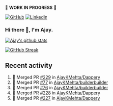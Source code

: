 :construction: **WORK IN PROGRESS** :construction:

<p align="left">
<a href="https://github.com/ajaykmehta"><img src="https://img.shields.io/github/followers/ajaykmehta.svg?label=GitHub&style=social" alt="GitHub"></a>
<a href="https://www.linkedin.com/in/ajay-mehta-b781ba1/"><img src="https://img.shields.io/badge/LinkedIn--_.svg?style=social&logo=linkedin" alt="LinkedIn"></a>
</p>

### Hi there 👋, I'm Ajay.

[![Ajay's github stats](https://github-readme-stats.vercel.app/api?username=AjayKMehta&count_private=true&show_icons=true&theme=synthwave)](https://github.com/anuraghazra/github-readme-stats)
<!--![Top Langs](https://github-readme-stats.vercel.app/api/top-langs/?username=AjayKMehta&count_private=true&show_icons=true&theme=synthwave&hide=TeX&layout=compact)-->

<!--
**AjayKMehta/AjayKMehta** is a ✨ _special_ ✨ repository because its `README.md` (this file) appears on your GitHub profile.

Here are some ideas to get you started:

- 🔭 I'm currently working on ...
- 🌱 I'm currently learning ...
- 👯 I'm looking to collaborate on ...
- 🤔 I'm looking for help with ...
- 💬 Ask me about ...
- 📫 How to reach me: ...
- 😄 Pronouns: ...
- ⚡ Fun fact: ...
-->

[![GitHub Streak](https://github-readme-streak-stats.herokuapp.com/?user=AjayKMehta&theme=dark)](https://git.io/streak-stats)

## Recent activity

<!--START_SECTION:activity-->
1. 🎉 Merged PR [#229](https://github.com/AjayKMehta/Dappery/pull/229) in [AjayKMehta/Dappery](https://github.com/AjayKMehta/Dappery)
2. 🎉 Merged PR [#77](https://github.com/AjayKMehta/builderbuilder/pull/77) in [AjayKMehta/builderbuilder](https://github.com/AjayKMehta/builderbuilder)
3. 🎉 Merged PR [#76](https://github.com/AjayKMehta/builderbuilder/pull/76) in [AjayKMehta/builderbuilder](https://github.com/AjayKMehta/builderbuilder)
4. 🎉 Merged PR [#228](https://github.com/AjayKMehta/Dappery/pull/228) in [AjayKMehta/Dappery](https://github.com/AjayKMehta/Dappery)
5. 🎉 Merged PR [#227](https://github.com/AjayKMehta/Dappery/pull/227) in [AjayKMehta/Dappery](https://github.com/AjayKMehta/Dappery)
<!--END_SECTION:activity-->
